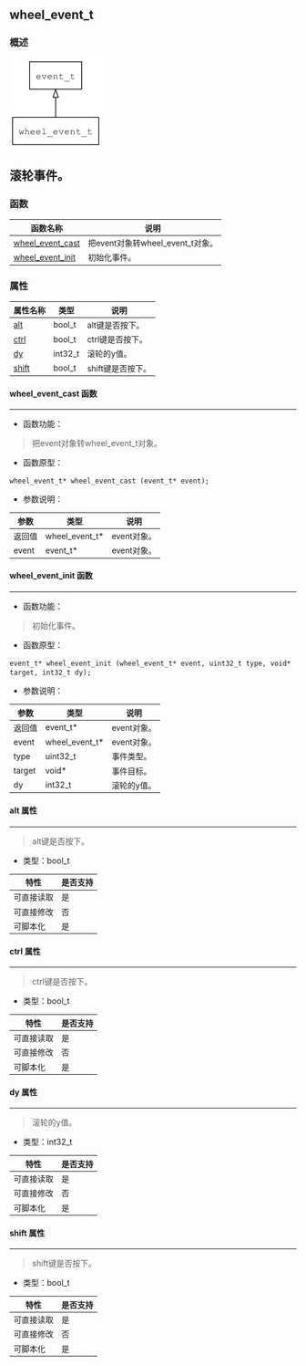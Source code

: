 ## wheel\_event\_t
### 概述
![image](images/wheel_event_t_0.png)

滚轮事件。
----------------------------------
### 函数
<p id="wheel_event_t_methods">

| 函数名称 | 说明 | 
| -------- | ------------ | 
| <a href="#wheel_event_t_wheel_event_cast">wheel\_event\_cast</a> | 把event对象转wheel_event_t对象。 |
| <a href="#wheel_event_t_wheel_event_init">wheel\_event\_init</a> | 初始化事件。 |
### 属性
<p id="wheel_event_t_properties">

| 属性名称 | 类型 | 说明 | 
| -------- | ----- | ------------ | 
| <a href="#wheel_event_t_alt">alt</a> | bool\_t | alt键是否按下。 |
| <a href="#wheel_event_t_ctrl">ctrl</a> | bool\_t | ctrl键是否按下。 |
| <a href="#wheel_event_t_dy">dy</a> | int32\_t | 滚轮的y值。 |
| <a href="#wheel_event_t_shift">shift</a> | bool\_t | shift键是否按下。 |
#### wheel\_event\_cast 函数
-----------------------

* 函数功能：

> <p id="wheel_event_t_wheel_event_cast">把event对象转wheel_event_t对象。

* 函数原型：

```
wheel_event_t* wheel_event_cast (event_t* event);
```

* 参数说明：

| 参数 | 类型 | 说明 |
| -------- | ----- | --------- |
| 返回值 | wheel\_event\_t* | event对象。 |
| event | event\_t* | event对象。 |
#### wheel\_event\_init 函数
-----------------------

* 函数功能：

> <p id="wheel_event_t_wheel_event_init">初始化事件。

* 函数原型：

```
event_t* wheel_event_init (wheel_event_t* event, uint32_t type, void* target, int32_t dy);
```

* 参数说明：

| 参数 | 类型 | 说明 |
| -------- | ----- | --------- |
| 返回值 | event\_t* | event对象。 |
| event | wheel\_event\_t* | event对象。 |
| type | uint32\_t | 事件类型。 |
| target | void* | 事件目标。 |
| dy | int32\_t | 滚轮的y值。 |
#### alt 属性
-----------------------
> <p id="wheel_event_t_alt">alt键是否按下。

* 类型：bool\_t

| 特性 | 是否支持 |
| -------- | ----- |
| 可直接读取 | 是 |
| 可直接修改 | 否 |
| 可脚本化   | 是 |
#### ctrl 属性
-----------------------
> <p id="wheel_event_t_ctrl">ctrl键是否按下。

* 类型：bool\_t

| 特性 | 是否支持 |
| -------- | ----- |
| 可直接读取 | 是 |
| 可直接修改 | 否 |
| 可脚本化   | 是 |
#### dy 属性
-----------------------
> <p id="wheel_event_t_dy">滚轮的y值。

* 类型：int32\_t

| 特性 | 是否支持 |
| -------- | ----- |
| 可直接读取 | 是 |
| 可直接修改 | 否 |
| 可脚本化   | 是 |
#### shift 属性
-----------------------
> <p id="wheel_event_t_shift">shift键是否按下。

* 类型：bool\_t

| 特性 | 是否支持 |
| -------- | ----- |
| 可直接读取 | 是 |
| 可直接修改 | 否 |
| 可脚本化   | 是 |
